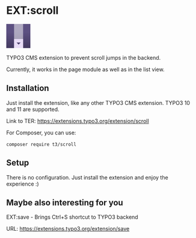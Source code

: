 # EXT:scroll

<img src="Resources/Public/Icons/Extension.svg" width="64" alt="EXT:scroll extension icon">

TYPO3 CMS extension to prevent scroll jumps in the backend. 

Currently, it works in the page module as well as in the list view.


## Installation

Just install the extension, like any other TYPO3 CMS extension. TYPO3 10 and 11 are supported.

Link to TER: https://extensions.typo3.org/extension/scroll

For Composer, you can use:
```
composer require t3/scroll
```


## Setup

There is no configuration. Just install the extension and enjoy the experience :)


## Maybe also interesting for you

EXT:save - Brings Ctrl+S shortcut to TYPO3 backend

URL: https://extensions.typo3.org/extension/save
